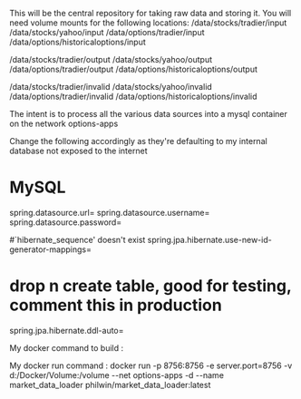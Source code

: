 This will be the central repository for taking raw data and storing it.
You will need volume mounts for the following locations:
/data/stocks/tradier/input
/data/stocks/yahoo/input
/data/options/tradier/input
/data/options/historicaloptions/input

/data/stocks/tradier/output
/data/stocks/yahoo/output
/data/options/tradier/output
/data/options/historicaloptions/output

/data/stocks/tradier/invalid
/data/stocks/yahoo/invalid
/data/options/tradier/invalid
/data/options/historicaloptions/invalid

The intent is to process all the various data sources into a mysql container on the network
options-apps

Change the following accordingly as they're defaulting to my internal database not exposed to the internet
# MySQL
spring.datasource.url=
spring.datasource.username=
spring.datasource.password=

#`hibernate_sequence' doesn't exist
spring.jpa.hibernate.use-new-id-generator-mappings=

# drop n create table, good for testing, comment this in production
spring.jpa.hibernate.ddl-auto=

My docker command to build :


My docker run command :
docker run -p 8756:8756 -e server.port=8756 -v d:/Docker/Volume:/volume --net options-apps -d --name market_data_loader philwin/market_data_loader:latest
